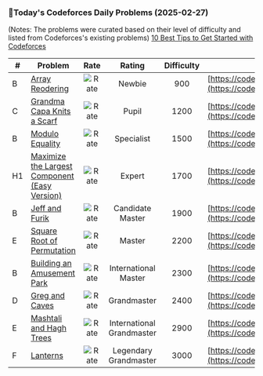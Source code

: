 ### 🌟Today's Codeforces Daily Problems (2025-02-27)
(Notes: The problems were curated based on their level of difficulty and listed from Codeforces's existing problems)
[10 Best Tips to Get Started with Codeforces](https://github.com/ika9810/Codeforces-Daily-Problems/blob/main/10%20Best%20Tips%20to%20Get%20Started%20with%20Codeforces.md)

| # | Problem | Rate| Rating | Difficulty | Contest |
|---| ----- | :--------: | :----------: | :----------: | ---------- |
|B|[Array Reodering](https://codeforces.com/contest/1535/problem/B)|![Rate](https://img.shields.io/badge/Newbie-900-lightgrey)|Newbie|900|[https://codeforces.com/contest/1535](https://codeforces.com/contest/1535)|
|C|[Grandma Capa Knits a Scarf](https://codeforces.com/contest/1582/problem/C)|![Rate](https://img.shields.io/badge/Pupil-1200-brightgreen)|Pupil|1200|[https://codeforces.com/contest/1582](https://codeforces.com/contest/1582)|
|B|[Modulo Equality](https://codeforces.com/contest/1269/problem/B)|![Rate](https://img.shields.io/badge/Specialist-1500-9cf)|Specialist|1500|[https://codeforces.com/contest/1269](https://codeforces.com/contest/1269)|
|H1|[Maximize the Largest Component (Easy Version)](https://codeforces.com/contest/1985/problem/H1)|![Rate](https://img.shields.io/badge/Expert-1700-blue)|Expert|1700|[https://codeforces.com/contest/1985](https://codeforces.com/contest/1985)|
|B|[Jeff and Furik](https://codeforces.com/contest/351/problem/B)|![Rate](https://img.shields.io/badge/Candidate%20Master-1900-blueviolet)|Candidate Master|1900|[https://codeforces.com/contest/351](https://codeforces.com/contest/351)|
|E|[Square Root of Permutation](https://codeforces.com/contest/612/problem/E)|![Rate](https://img.shields.io/badge/Master-2200-orange)|Master|2200|[https://codeforces.com/contest/612](https://codeforces.com/contest/612)|
|B|[Building an Amusement Park](https://codeforces.com/contest/1575/problem/B)|![Rate](https://img.shields.io/badge/International%20Master-2300-orange)|International Master|2300|[https://codeforces.com/contest/1575](https://codeforces.com/contest/1575)|
|D|[Greg and Caves](https://codeforces.com/contest/295/problem/D)|![Rate](https://img.shields.io/badge/Grandmaster-2400-red)|Grandmaster|2400|[https://codeforces.com/contest/295](https://codeforces.com/contest/295)|
|E|[Mashtali and Hagh Trees](https://codeforces.com/contest/1528/problem/E)|![Rate](https://img.shields.io/badge/International%20Grandmaster-2900-red)|International Grandmaster|2900|[https://codeforces.com/contest/1528](https://codeforces.com/contest/1528)|
|F|[Lanterns](https://codeforces.com/contest/1476/problem/F)|![Rate](https://img.shields.io/badge/Legendary%20Grandmaster-3000-red)|Legendary Grandmaster|3000|[https://codeforces.com/contest/1476](https://codeforces.com/contest/1476)|
